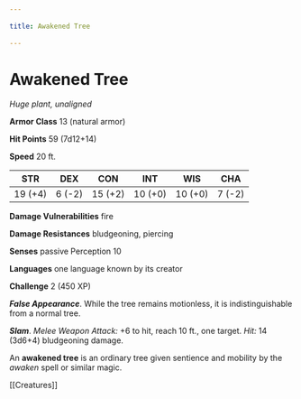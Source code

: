 --- 
title: Awakened Tree 
---
# Awakened Tree

*Huge plant, unaligned*

**Armor Class** 13 (natural armor)

**Hit Points** 59 (7d12+14)

**Speed** 20 ft.

| STR     | DEX    | CON     | INT     | WIS     | CHA    |
|---------|--------|---------|---------|---------|--------|
| 19 (+4) | 6 (-2) | 15 (+2) | 10 (+0) | 10 (+0) | 7 (-2) |

**Damage Vulnerabilities** fire

**Damage Resistances** bludgeoning, piercing

**Senses** passive Perception 10

**Languages** one language known by its creator

**Challenge** 2 (450 XP)

***False Appearance***. While the tree remains motionless, it is indistinguishable from a normal tree.


***Slam***. *Melee Weapon Attack:* +6 to hit, reach 10 ft., one target. *Hit:* 14 (3d6+4) bludgeoning damage.

An **awakened tree** is an ordinary tree given sentience and mobility by the *awaken* spell or similar magic.


[[Creatures]]
